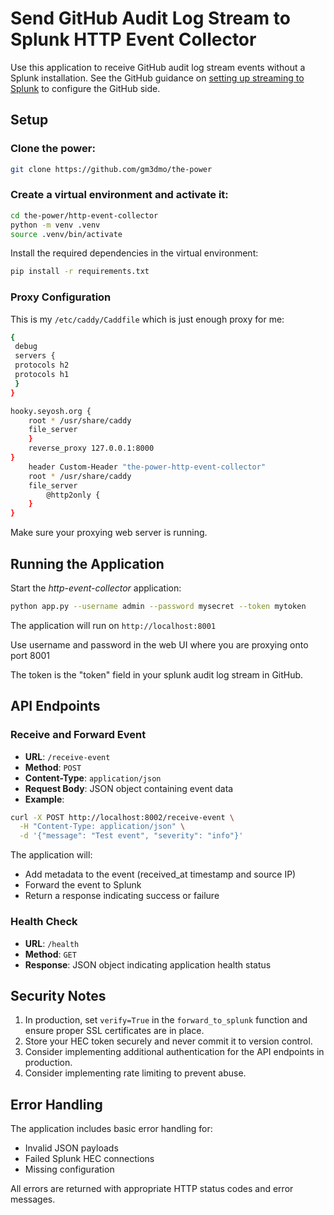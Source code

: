 # Send GitHub Audit Log Stream to Splunk HTTP Event Collector

Use this application to receive GitHub audit log stream events without a Splunk installation. See the GitHub guidance on [setting up streaming to Splunk](https://docs.github.com/en/enterprise-cloud@latest/admin/monitoring-activity-in-your-enterprise/reviewing-audit-logs-for-your-enterprise/streaming-the-audit-log-for-your-enterprise#setting-up-streaming-to-splunk) to configure the GitHub side.

## Setup

### Clone the power:

```bash
git clone https://github.com/gm3dmo/the-power
```

### Create a virtual environment and activate it:

```bash
cd the-power/http-event-collector
python -m venv .venv
source .venv/bin/activate
```

Install the required dependencies in the virtual environment:

```bash
pip install -r requirements.txt
```

### Proxy Configuration
This is my `/etc/caddy/Caddfile` which is just enough proxy for me:

```bash
{
 debug
 servers {
 protocols h2
 protocols h1
 }
}

hooky.seyosh.org {                                                                                                                    header Custom-Header "the-power-hooklistener"
    root * /usr/share/caddy
    file_server                                                                                                                           @http2only {
    }
    reverse_proxy 127.0.0.1:8000
}                                                                                                                                 audit.seyosh.org {
    header Custom-Header "the-power-http-event-collector"
    root * /usr/share/caddy
    file_server
        @http2only {
    }                                                                                                                                 reverse_proxy 127.0.0.1:8001
}
```
Make sure your proxying web server is running.

## Running the Application

Start the *http-event-collector* application:

```bash
python app.py --username admin --password mysecret --token mytoken
```

The application will run on `http://localhost:8001`

Use username and password in the web UI where you are proxying onto port 8001

The token is the "token" field in your splunk audit log stream in GitHub.

## API Endpoints

### Receive and Forward Event
- **URL**: `/receive-event`
- **Method**: `POST`
- **Content-Type**: `application/json`
- **Request Body**: JSON object containing event data
- **Example**:
```bash
curl -X POST http://localhost:8002/receive-event \
  -H "Content-Type: application/json" \
  -d '{"message": "Test event", "severity": "info"}'
```

The application will:
- Add metadata to the event (received_at timestamp and source IP)
- Forward the event to Splunk
- Return a response indicating success or failure

### Health Check
- **URL**: `/health`
- **Method**: `GET`
- **Response**: JSON object indicating application health status

## Security Notes

1. In production, set `verify=True` in the `forward_to_splunk` function and ensure proper SSL certificates are in place.
2. Store your HEC token securely and never commit it to version control.
3. Consider implementing additional authentication for the API endpoints in production.
4. Consider implementing rate limiting to prevent abuse.

## Error Handling

The application includes basic error handling for:
- Invalid JSON payloads
- Failed Splunk HEC connections
- Missing configuration

All errors are returned with appropriate HTTP status codes and error messages. 
